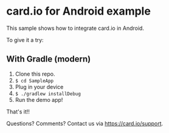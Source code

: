 card.io for Android example
===========================

This sample shows how to integrate card.io in Android.

To give it a try:

## With Gradle (modern)

1. Clone this repo.
2. `$ cd SampleApp`
3. Plug in your device
4. `$ ./gradlew installDebug`
5. Run the demo app!


That's it!!

Questions? Comments? Contact us via https://card.io/support.
